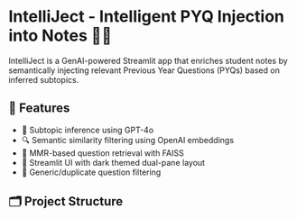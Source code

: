 # IntelliJect - Intelligent PYQ Injection into Notes 📄🧠

IntelliJect is a GenAI-powered Streamlit app that enriches student notes by semantically injecting relevant Previous Year Questions (PYQs) based on inferred subtopics.

## 🚀 Features

- 🧠 Subtopic inference using GPT-4o
- 🔍 Semantic similarity filtering using OpenAI embeddings
- 📘 MMR-based question retrieval with FAISS
- 🎨 Streamlit UI with dark themed dual-pane layout
- 🧹 Generic/duplicate question filtering

## 🗂 Project Structure

